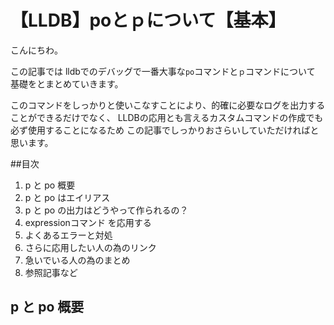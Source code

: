 # 【LLDB】poとｐについて【基本】
こんにちわ。

この記事では lldbでのデバッグで一番大事な`po`コマンドと`ｐ`コマンドについて
基礎をとまとめていきます。

このコマンドをしっかりと使いこなすことにより、的確に必要なログを出力することができるだけでなく、
LLDBの応用とも言えるカスタムコマンドの作成でも必ず使用することになるため
この記事でしっかりおさらいしていただければと思います。


##目次
 1. p と po 概要
 2. p と po はエイリアス
 3. p と po の出力はどうやって作られるの？
 4. expressionコマンド を応用する
 5. よくあるエラーと対処
 6. さらに応用したい人の為のリンク
 7. 急いでいる人の為のまとめ
 8. 参照記事など
 
##  p と po 概要




